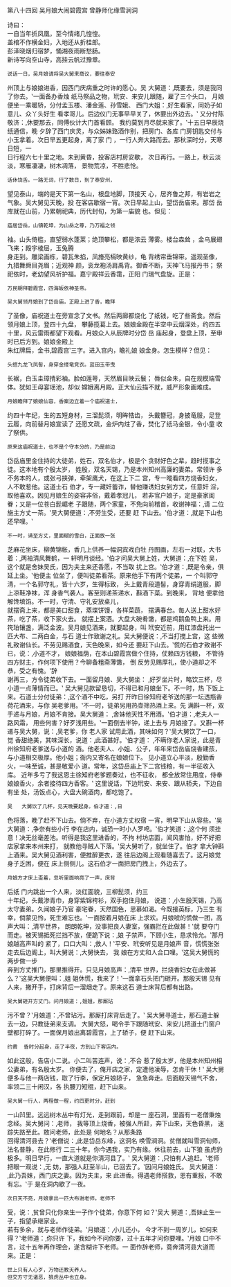 第八十四回	 吴月娘大闹碧霞宫	 曾静师化缘雪涧洞	  	
 
 
 	 	
诗曰：	 	
  	一自当年折凤凰，至今情绪几惶惶。	 	
  	盖棺不作横金妇，入地还从折桂郎。	 	
  	彭泽晓烟归宿梦，悀湘夜雨断愁肠。	 	
  	新诗写向空山寺，高挂云帆过豫章。	 	
 
  	说话一日，吴月娘请将吴大舅来商议，要往泰安	
州顶上与娘娘进香，因西门庆病重之时许的愿心。吴
大舅道：‚既要去，须是我同了你去。‛一面备办香烛
纸马祭品之物，玳安、来安儿跟随，雇了三个头口，
月娘便坐一乘暖轿，分付孟玉楼、潘金莲、孙雪娥、 
西门大姐：‚好生看家，同奶子如意儿、众丫头好生
看孝哥儿。后边仪门无事早早关了，休要出外边去。‛
又分付陈敬济：‚休要那去，同傅伙计大门首看顾。
我约莫到月尽就来家了。‛十五日早辰烧纸通信，晚
夕辞了西门庆灵，与众姊妹臵酒作别，把房门、各库
门房钥匙交付与小玉拿着。次日早五更起身，离了家
门	，一行人奔大路而去。那秋深时分，天寒日短，一	
日行程六七十里之地。未到黄昏，投客店村房安歇，
次日再行。一路上，秋云淡淡，寒雁凄凄，树木凋落，
景物荒凉，不胜悲怆。	 	
 
  	话休饶舌。一路无词，行了数日，到了泰安州，	
望见泰山，端的是天下第一名山，根盘地脚，顶接天
心，居齐鲁之邦，有岩岩之气象。吴大舅见天晚，投
在客店歇宿一宵。次日早起上山，望岱岳庙来。那岱
岳库就在山前，乃累朝祀典，历代封旬，为第一庙貌
也。但见：	 	
 
  	庙居岱岳，山镇乾坤，为山岳之尊，乃万福之领 
袖。山头倚槛，直望弱水蓬莱；绝顶攀松，都是浓云
薄雾。楼台森耸	，金乌展翅飞来；殿宇棱层，玉兔腾	
身走到。雕梁画栋，碧瓦朱掐，凤旝亮槅映黄纱，龟
背绣帘垂锦带。遥观圣像，九猎舞舜目尧眉；近观神
颜，衮龙袍汤肩禹背。御香不断，天神飞马报丹书；
祭祀依时，老幼望风祈护福。嘉宁殿祥云香霭，正阳
门瑞气盘旋。正是：	 	
 
  	万民朝拜碧霞宫，四海皈依神圣帝。	 	
 
  	吴大舅领月娘到了岱岳庙，正殿上进了香，瞻拜	
了圣像，庙祝道士在旁宣念了文书。然后两廊都烧化
了纸钱，吃了些斋食。然后领月娘上顶，登四十九盘，
攀藤揽葛上去。娘娘金殿在半空中云烟深处，约四五
十里，风云雷雨都望下观看。月娘众人从辰牌时分岱
岳	庙起身，登盘上顶，至申时已后方到。娘娘金殿上	
朱红牌扁，金书‚碧霞宫‛三字。进入宫内，瞻礼娘
娘金身。怎生模样？但见：	 	
  
  	头绾九龙飞凤髻，身穿金缕竜竞衣。蓝田玉带曳	
长裾，白玉圭璋掅彩袖。脸如莲萼，天然眉目映云鬟；
唇似金朱，自在规模端雪体。犹如王母宴瑶池，却似
嫦娥离月殿。正大仙云描不就，威严形象画难成。	 	
 
  	月娘瞻拜了娘娘仙容，香案边立着一个庙祝道士，	
约四十年纪，生的五短身材，三溜髭须，明眸牿齿，
头戴簪冠，身披竜服，足登云履，向前替月娘宣读了
还愿文疏，金炉内炷了香，焚化了纸马金银，令小童
收了祭供。	 	
 
  	原来这庙祝道士，也不是个守本分的，乃是前边	
岱岳庙里金住持的大徒弟，姓石，双名伯才，极是个
贪财好色之辈，趋时揽事之徒。这本地有个殷太岁，
姓殷，双名天锡，乃是本州知州高廉的妻弟。常领许
多不务本的人，或张弓挟弹，牵架鹰犬，在这上下二
宫，专一暰看四方烧香妇女，人不敢惹他。这道士石
伯才，专一藏奸蓄诈，替他赚诱妇女到方丈，任意奸
淫，取他喜欢。因见月娘生的姿容非俗，戴着孝冠儿， 
若非官户娘子，定是豪家闺眷；又是一位苍白髭崌老
子跟随，两个家童，不免向前稽首，收谢神福：‚请
二位施主方丈一茶。‛吴大舅便道：‚不劳生受，还要
赶	下山去。‛伯才道：‚就是下山也还早哩。‛	 	
 
  	不一时，请至方丈，里面糊的雪白，正面放一张	
芝麻花坐床，柳黄锦帐，香几上供养一幅洞宾戏白牡
丹图画，左右一对联，大书着：‚两袖清风舞鹤，一
轩明月谈经。‛伯才问吴大舅上姓，大舅道：‚在下姓
吴，这个就是舍妹吴氏，因为夫主来还香愿，不当取
扰上宫。‛伯才道：‚既是令亲，俱延上坐。‛他便主
位坐了，便叫徒弟看茶。原来他手下有两个徒弟，一
个叫郭守清，一个名郭守礼，皆十六岁，生得标致，
头上戴青段道髻，身穿青绢道服，脚上凉鞋净袜，浑
身香气袭人。客至则递茶递水，斟酒下菜。到晚来，
背地	便拿他解馋填馅。不一时，守清、守礼安放桌儿，	
就摆斋上来，都是美口甜食，蒸堞饼馒，各样菜蔬，
摆满春台。每人送上甜水好茶，吃了茶，收下家火去。
就摆上案酒。大盘大碗肴馓，都是鸡鹅鱼鸭上来。用 
笩珀镶盏，满泛金波。吴月娘见酒来，就要起身，叫
玳安近前，用红漆盘托出一匹大布、二两白金，与石
道士作致谢之礼。吴大舅便说：‚不当打搅上宫，这
些微礼致谢仙长。不劳见赐酒食，天色晚来，如今还
要赶下山去。‛慌的石伯才致谢不已，说：‚小道不才，
娘娘福荫，在本山碧霞宫做个住持，仗赖四方钱粮，
不管待四方财主，作何项下使用？今聊备粗斋薄馓，
倒	反劳见赐厚礼，使小道却之不恭，受之有愧。‛辞	
谢再三，方令徒弟收下去。一面留月娘、吴大舅坐：
‚好歹坐片时，略饮三杯，尽小道一点薄情而已。‛
吴大舅见款留恳切，不得已和月娘坐下。不一时，热
下饭上来。石道士分付徒弟：‚这个酒不中吃，另打
开昨日徐知府老爷送的那一坛透瓶香荷花酒来，与你
吴老爹用。‛不一时，徒弟另用热壶筛热酒上来。先
满斟一杯，双手递与月娘，月娘不肯接。吴大舅道：
‚舍妹他天性不用酒。‛伯才道：‚老夫人一路风霜，
用些何害？好歹浅用些。‛一面倒去半钟，递上去与
月娘接了。又斟一杯递与吴大舅，说：‚吴老爹，你
老人家	试用此酒，其味如何？‛吴大舅饮了一口，觉 
香甜绝美，其味深长，说道：‚此酒甚好。‛伯才道：
‚不瞒你老人家说，此是青州徐知府老爹送与小道的
酒。他老夫人、小姐、公子，年年来岱岳庙烧香建孩，
与小道相交极厚。他小姐；衙内又寄名在娘娘位下。
见小道立心平淡，殷勤香火，一味至诚，甚是敬爱小
道。常年，这岱岳庙上下二宫钱粮，有一半征收入库。
近年多亏了我这恩主徐知府老爹题奏过，也不征收，
都全放常住用度，侍奉娘娘香火，余者接待四方香客。‛
这里说话，下边玳安、来安、跟从轿夫，下边自有坐
处，汤饭点心，大盘大碗酒肉，都吃饱了。	 	
 
  	吴	大舅饮了几杯，见天晚要起身。伯才道：‚日	
色将落，晚了赶不下山去。倘不弃，在小道方丈权宿
一宵，明早下山从容些。‛吴大舅道：‚争奈有些小行
李在店内，诚恐一时小人罗唣。‛伯才笑道：‚这个何
须挂意！决无丝毫差池。听得是我这里进香的，不拘
村坊店面，闻风害怕，好不好把店家拿来本州来打，
就教他寻贼人下落。‛吴大舅听了，就坐住了。伯才
拿大钟斟上酒来。吴大舅见酒利害，便推醉更衣，遂 
往后边阁上观看随喜去了。这月娘觉身子乏困，便在
床上侧侧儿。这石伯才一面把房门拽上，外边去了。	 	
 
  	月娘方才床上歪着，忽听里面响亮了一声，床背	
后纸	门内跳出一个人来，淡红面貌，三柳髭须，约三	
十年纪，头戴渗青巾，身穿紫锦袴衫，双手抱住月娘，
说道：‚小生殷天锡，乃高太守妻弟。久闻娘子乃官
豪宅眷，天然国色，思慕如渴。今既接英标，乃三生
有幸，倘蒙见怜，死生难忘也。‛一面按着月娘在床
上求欢。月娘唬的慌做一团，高声大叫：‚清平世界，
朗朗乾坤，没事把良人妻室，强霸拦在此做甚！‛就
要夺门而走。被天锡抵死拦挡不放，便跪下说：‚娘
子禁声，下顾小生，恳求怜允。‛那月娘越高声叫的
紧了，口口大叫：‚救人！‛平安、玳安听见是月娘声
音，慌慌张张走去后边阁上，叫大舅说：‚大舅快去，
我	娘在方丈和人合口哩。‛这吴大舅慌的两步做一步	
奔到方丈推门，那里推得开。只见月娘高声：‚清平
世界，拦烧香妇女在此做甚么？‛这吴大舅便叫：‚姐
姐休慌，我来了！‛一面拿石头把门砸开。那殷天锡 
见有人来，撇开手，打床背后一溜烟走了。原来这石
道士床背后都有出路。	 	
 
  	吴大舅砸开方丈门。问月娘道：‚姐姐，那厮玷	
污不曾？‛月娘道：‚不曾玷污。那厮打床背后走了。‛
吴大舅寻道士，那石道士躲去一边，只教徒弟来支调。
大舅大怒，喝令手下跟随玳安、来安儿把道士门窗户
壁都打碎了。一面保月娘出离碧霞宫，上了轿子，便
赶下山来。	 	
 
  	约黄	昏时分起身，走了半夜，方到山下客店内。	
如此这般，告店小二说。小二叫苦连声，说：‚不合
惹了殷太岁，他是本州知州相公妻弟，有名殷太岁。
你便去了，俺开店之家，定遭他凌辱，怎肯干休！‛
吴大舅便多与他一两店钱，取了行李，保定月娘轿子，
急急奔走。后面殷天锡气不舍，率领二三十闲汉，各
执腰刀短棍，赶下山来。	 	
 
  	吴大舅一行人，两程做一程，约四更时分，赶到 
一山凹里。远远树木丛中有灯光，走到跟前，却是一
座石洞，里面有一老僧秉烛念经。吴大舅问：‚老师，
我等顶上烧香，被强人所赶，奔下山来，天色昏黑，
迷踪失路至此。敢问老师，此处是	何地名？从那条路	
回得清河县去？‛老僧说：‚此是岱岳东峰，这洞名
唤雪涧洞。贫僧就叫雪洞旬师，法名普静，在此修行
二三十年。你今遇我，实乃有缘。休往前去，山下狼
虽虎豹极多。明日早行，一直大道就是你清河县了。‛
吴大舅道：‚只怕有人追赶。‛老师把眼一观说：‚无
妨，那强人赶至半山，已回去了。‛因问月娘姓氏。
吴大舅道：‚此乃吾妹，西门庆之妻。因为夫主，来
此进香。得遇老师搭救，恩有重报，不敢有忘。‛于
是在洞内歇了一夜。	 	
 
  	次日天不亮，月娘拿出一匹大布谢老师。老师不	
受，说：‚贫曾只化你亲生一子作个徒弟，你意下何
如？‛吴大	舅道：‚吾妹止生一子，指望承继家业。	
若有多余，就与老师作徒弟。‛月娘道：‚小儿还小，
今才不到一周岁儿，如何来得？‛老师道：‚你只许 
下，我如今不问你要，过十五年才问你要哩。‛月娘
口中不言，过十五年再作理会，遂含糊许下老师。一
面作辞老师，竟奔清河县大道而来。正是：	 	
 
  	世上只有人心歹，万物还教天养人。	 	
  	但交方寸无诸恶，狼虎丛中也立身。	 	 	
 	  	
 

